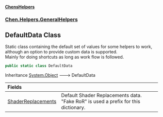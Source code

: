 #### [ChensHelpers](index 'index')
### [Chen.Helpers.GeneralHelpers](Chen_Helpers_GeneralHelpers 'Chen.Helpers.GeneralHelpers')
## DefaultData Class
Static class containing the default set of values for some helpers to work, although an option to provide custom data is supported.  
Mainly for doing shortcuts as long as work flow is followed.  
```csharp
public static class DefaultData
```

Inheritance [System.Object](https://docs.microsoft.com/en-us/dotnet/api/System.Object 'System.Object') &#129106; DefaultData  

| Fields | |
| :--- | :--- |
| [ShaderReplacements](Chen_Helpers_GeneralHelpers_DefaultData_ShaderReplacements 'Chen.Helpers.GeneralHelpers.DefaultData.ShaderReplacements') | Default Shader Replacements data. "Fake RoR" is used a prefix for this dictionary.<br/> |
